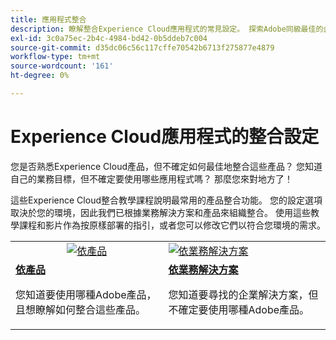 ```yaml
---
title: 應用程式整合
description: 瞭解整合Experience Cloud應用程式的常見設定。 探索Adobe同級最佳的企業產品如何協助您解決業務挑戰。
exl-id: 3c0a75ec-2b4c-4984-bd42-0b5ddeb7c004
source-git-commit: d35dc06c56c117cffe70542b6713f275877e4879
workflow-type: tm+mt
source-wordcount: '161'
ht-degree: 0%

---
```


# Experience Cloud應用程式的整合設定

您是否熟悉Experience Cloud產品，但不確定如何最佳地整合這些產品？ 您知道自己的業務目標，但不確定要使用哪些應用程式嗎？ 那麼您來對地方了！

這些Experience Cloud整合教學課程說明最常用的產品整合功能。 您的設定選項取決於您的環境，因此我們已根據業務解決方案和產品來組織整合。 使用這些教學課程和影片作為按原樣部署的指引，或者您可以修改它們以符合您環境的需求。

<table>
<tr>
   <td style="vertical-align: middle; text-align: center;">
      <a  href="./integrations-between-applications/overview.md"><img alt="依產品" src="https://cdn.experienceleague.adobe.com/thumb/by-product.png?lang=zh-Hant"/></a>
   </td>
   <td>
      <a  href="./solution-categories/overview.md"><img alt="依業務解決方案" src="https://cdn.experienceleague.adobe.com/thumb/by-solution.png?lang=zh-Hant"/></a>
   </td>  
</tr>
<tr>
   <td>
      <div><strong><a href="./integrations-between-applications/overview.md">依產品</a></strong></div>
      <p>
        您知道要使用哪種Adobe產品，且想瞭解如何整合這些產品。
      </p>
   </td>
   <td>
      <div><strong><a href="./solution-categories/overview.md">依業務解決方案</a></strong></div>
      <p>
        您知道要尋找的企業解決方案，但不確定要使用哪種Adobe產品。
      </p>
   </td>  
</tr>   
</table>
